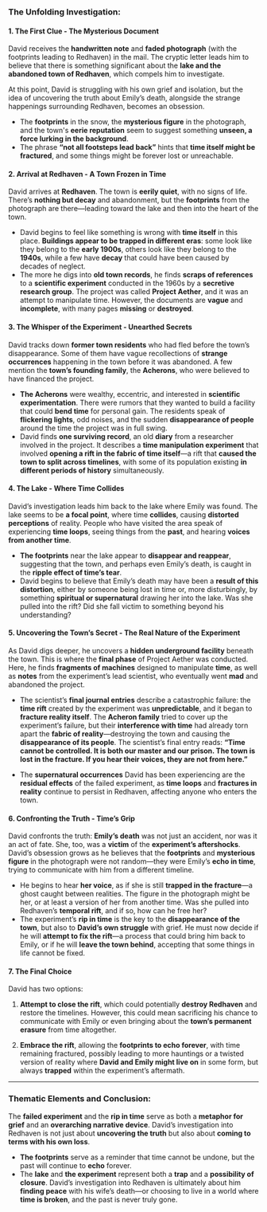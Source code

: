 ### **The Unfolding Investigation:**

#### **1. The First Clue - The Mysterious Document**

David receives the **handwritten note** and **faded photograph** (with the footprints leading to Redhaven) in the mail. The cryptic letter leads him to believe that there is something significant about the **lake and the abandoned town of Redhaven**, which compels him to investigate.

At this point, David is struggling with his own grief and isolation, but the idea of uncovering the truth about Emily’s death, alongside the strange happenings surrounding Redhaven, becomes an obsession.

- The **footprints** in the snow, the **mysterious figure** in the photograph, and the town's **eerie reputation** seem to suggest something **unseen, a force lurking in the background**.
- The phrase **“not all footsteps lead back”** hints that **time itself might be fractured**, and some things might be forever lost or unreachable.

#### **2. Arrival at Redhaven - A Town Frozen in Time**

David arrives at **Redhaven**. The town is **eerily quiet**, with no signs of life. There’s **nothing but decay** and abandonment, but the **footprints** from the photograph are there—leading toward the lake and then into the heart of the town.

- David begins to feel like something is wrong with **time itself** in this place. **Buildings appear to be trapped in different eras**: some look like they belong to the **early 1900s**, others look like they belong to the **1940s**, while a few have **decay** that could have been caused by decades of neglect.
- The more he digs into **old town records**, he finds **scraps of references** to a **scientific experiment** conducted in the 1960s by a **secretive research group**. The project was called **Project Aether**, and it was an attempt to manipulate time. However, the documents are **vague** and **incomplete**, with many pages **missing** or **destroyed**.

#### **3. The Whisper of the Experiment - Unearthed Secrets**

David tracks down **former town residents** who had fled before the town’s disappearance. Some of them have vague recollections of **strange occurrences** happening in the town before it was abandoned. A few mention the **town’s founding family**, the **Acherons**, who were believed to have financed the project.

- **The Acherons** were wealthy, eccentric, and interested in **scientific experimentation**. There were rumors that they wanted to build a facility that could **bend time** for personal gain. The residents speak of **flickering lights**, odd noises, and the sudden **disappearance of people** around the time the project was in full swing.
- David finds **one surviving record**, an old **diary** from a researcher involved in the project. It describes a **time manipulation experiment** that involved **opening a rift in the fabric of time itself**—a rift that **caused the town to split across timelines**, with some of its population existing **in different periods of history** simultaneously.

#### **4. The Lake - Where Time Collides**

David’s investigation leads him back to the lake where Emily was found. The lake seems to be **a focal point**, where time **collides**, causing **distorted perceptions** of reality. People who have visited the area speak of experiencing **time loops**, seeing things from the **past**, and hearing **voices from another time**.

- **The footprints** near the lake appear to **disappear and reappear**, suggesting that the town, and perhaps even Emily’s death, is caught in the **ripple effect of time’s tear**.
- David begins to believe that Emily’s death may have been a **result of this distortion**, either by someone being lost in time or, more disturbingly, by something **spiritual or supernatural** drawing her into the lake. Was she pulled into the rift? Did she fall victim to something beyond his understanding?

#### **5. Uncovering the Town’s Secret - The Real Nature of the Experiment**

As David digs deeper, he uncovers a **hidden underground facility** beneath the town. This is where the **final phase** of Project Aether was conducted. Here, he finds **fragments of machines** designed to manipulate **time**, as well as **notes** from the experiment’s lead scientist, who eventually went **mad** and abandoned the project.

- The scientist’s **final journal entries** describe a catastrophic failure: the **time rift** created by the experiment was **unpredictable**, and it began to **fracture reality itself**. The **Acheron family** tried to cover up the experiment’s failure, but their **interference with time** had already torn apart the **fabric of reality**—destroying the town and causing the **disappearance of its people**. The scientist’s final entry reads: **“Time cannot be controlled. It is both our master and our prison. The town is lost in the fracture. If you hear their voices, they are not from here.”**
    
- The **supernatural occurrences** David has been experiencing are the **residual effects** of the failed experiment, as **time loops** and **fractures in reality** continue to persist in Redhaven, affecting anyone who enters the town.
    

#### **6. Confronting the Truth - Time’s Grip**

David confronts the truth: **Emily’s death** was not just an accident, nor was it an act of fate. She, too, was a **victim** of the **experiment’s aftershocks**. David’s obsession grows as he believes that the **footprints** and **mysterious figure** in the photograph were not random—they were Emily’s **echo in time**, trying to communicate with him from a different timeline.

- He begins to hear **her voice**, as if she is still **trapped in the fracture**—a ghost caught between realities. The figure in the photograph might be her, or at least a version of her from another time. Was she pulled into Redhaven’s **temporal rift**, and if so, how can he free her?
- The experiment’s **rip in time** is the key to the **disappearance of the town**, but also to **David’s own struggle** with grief. He must now decide if he will **attempt to fix the rift**—a process that could bring him back to Emily, or if he will **leave the town behind**, accepting that some things in life cannot be fixed.

#### **7. The Final Choice**

David has two options:

1. **Attempt to close the rift**, which could potentially **destroy Redhaven** and restore the timelines. However, this could mean sacrificing his chance to communicate with Emily or even bringing about the **town’s permanent erasure** from time altogether.
    
2. **Embrace the rift**, allowing the **footprints to echo forever**, with time remaining fractured, possibly leading to more hauntings or a twisted version of reality where **David and Emily might live on** in some form, but always **trapped** within the experiment’s aftermath.
    

---

### **Thematic Elements and Conclusion:**

The **failed experiment** and the **rip in time** serve as both a **metaphor for grief** and an **overarching narrative device**. David’s investigation into Redhaven is not just about **uncovering the truth** but also about **coming to terms with his own loss**.

- **The footprints** serve as a reminder that time cannot be undone, but the past will continue to **echo** forever.
- The **lake** and **the experiment** represent both a **trap** and a **possibility of closure**. David’s investigation into Redhaven is ultimately about him **finding peace** with his wife’s death—or choosing to live in a world where **time is broken**, and the past is never truly gone.